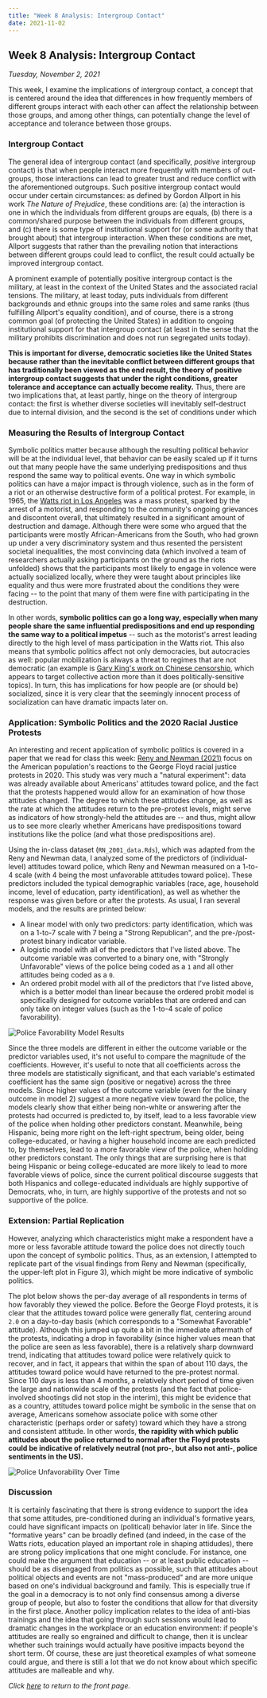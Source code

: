 ```yaml
---
title: "Week 8 Analysis: Intergroup Contact"
date: 2021-11-02
---
```

## Week 8 Analysis: Intergroup Contact
*Tuesday, November 2, 2021*

This week, I examine the implications of intergroup contact, a concept that is centered around the idea that differences in how frequently members of different groups interact with each other can affect the relationship between those groups, and among other things, can potentially change the level of acceptance and tolerance between those groups.

### Intergroup Contact
The general idea of intergroup contact (and specifically, *positive* intergroup contact) is that when people interact more frequently with members of out-groups, those interactions can lead to greater trust and reduce conflict with the aforementioned outgroups. Such positive intergroup contact would occur under certain circumstances: as defined by Gordon Allport in his work *The Nature of Prejudice*, these conditions are: (a) the interaction is one in which the individuals from different groups are equals, (b) there is a common/shared purpose between the individuals from different groups, and (c) there is some type of institutional support for (or some authority that brought about) that intergroup interaction. When these conditions are met, Allport suggests that rather than the prevailing notion that interactions between different groups could lead to conflict, the result could actually be improved intergroup contact.

A prominent example of potentially positive intergroup contact is the military, at least in the context of the United States and the associated racial tensions. The military, at least today, puts individuals from different backgrounds and ethnic groups into the same roles and same ranks (thus fulfilling Allport's equality condition), and of course, there is a strong common goal (of protecting the United States) in addition to ongoing institutional support for that intergroup contact (at least in the sense that the military prohibits discrimination and does not run segregated units today).

**This is important for diverse, democratic societies like the United States because rather than the inevitable conflict between different groups that has traditionally been viewed as the end result, the theory of positive intergroup contact suggests that under the right conditions, greater tolerance and acceptance can actually become reality.** Thus, there are two implications that, at least partly, hinge on the theory of intergroup contact: the first is whether diverse societies will inevitably self-destruct due to internal division, and the second is the set of conditions under which 

### Measuring the Results of Intergroup Contact
Symbolic politics matter because although the resulting political behavior will be at the individual level, that behavior can be easily scaled up if it turns out that many people have the same underlying predispositions and thus respond the same way to political events. One way in which symbolic politics can have a major impact is through violence, such as in the form of a riot or an otherwise destructive form of a political protest. For example, in 1965, the [Watts riot in Los Angeles](http://crdl.usg.edu/events/watts_riots/?Welcome) was a mass protest, sparked by the arrest of a motorist, and responding to the community's ongoing grievances and discontent overall, that ultimately resulted in a significant amount of destruction and damage. Although there were some who argued that the participants were mostly African-Americans from the South, who had grown up under a very discriminatory system and thus resented the persistent societal inequalities, the most convincing data (which involved a team of researchers actually asking participants on the ground as the riots unfolded) shows that the participants most likely to engage in volence were actually socialized locally, where they were taught about principles like equality and thus were more frustrated about the conditions they were facing -- to the point that many of them were fine with participating in the destruction.

In other words, **symbolic politics can go a long way, especially when many people share the same influential predispositions and end up responding the same way to a political impetus** -- such as the motorist's arrest leading directly to the high level of mass participation in the Watts riot. This also means that symbolic politics affect not only democracies, but autocracies as well: popular mobilization is always a threat to regimes that are not democratic (an example is [Gary King's work on Chinese censorship](https://gking.harvard.edu/publications/how-censorship-china-allows-government-criticism-silences-collective-expression), which appears to target collective action more than it does politically-sensitive topics). In turn, this has implications for how people are (or should be) socialized, since it is very clear that the seemingly innocent process of socialization can have dramatic impacts later on.

### Application: Symbolic Politics and the 2020 Racial Justice Protests
An interesting and recent application of symbolic politics is covered in a paper that we read for class this week: [Reny and Newman (2021)](https://www.cambridge.org/core/journals/american-political-science-review/article/abs/opinionmobilizing-effect-of-social-protest-against-police-violence-evidence-from-the-2020-george-floyd-protests/C62FCC5556A43F0AE3CDA5EB6AFD3673) focus on the American population's reactions to the George Floyd racial justice protests in 2020. This study was very much a "natural experiment": data was already available about Americans' attitudes toward police, and the fact that the protests happened would allow for an examination of how those attitudes changed. The degree to which these attitudes change, as well as the rate at which the attitudes return to the pre-protest levels, might serve as indicators of how strongly-held the attitudes are -- and thus, might allow us to see more clearly whether Americans have predispositions toward institutions like the police (and what those predispositions are).

Using the in-class dataset (`RN_2001_data.Rds`), which was adapted from the Reny and Newman data, I analyzed some of the predictors of (individual-level) attitudes toward police, which Reny and Newman measured on a 1-to-4 scale (with 4 being the most unfavorable attitudes toward police). These predictors included the typical demographic variables (race, age, household income, level of education, party identification), as well as whether the response was given before or after the protests. As usual, I ran several models, and the results are printed below:

- A linear model with only two predictors: party identification, which was on a 1-to-7 scale with 7 being a "Strong Republican", and the pre-/post-protest binary indicator variable.
- A logistic model with all of the predictors that I've listed above. The outcome variable was converted to a binary one, with "Strongly Unfavorable" views of the police being coded as a `1` and all other attitudes being coded as a `0`.
- An ordered probit model with all of the predictors that I've listed above, which is a better model than linear because the ordered probit model is specifically designed for outcome variables that are ordered and can only take on integer values (such as the 1-to-4 scale of police favorability).

![Police Favorability Model Results](https://yanxifang.github.io/Gov-1372/images/police_favorability_models.PNG)

Since the three models are different in either the outcome variable or the predictor variables used, it's not useful to compare the magnitude of the coefficients. However, it's useful to note that all coefficients across the three models are statistically significant, and that each variable's estimated coefficient has the same sign (positive or negative) across the three models. Since higher values of the outcome variable (even for the binary outcome in model 2) suggest a more negative view toward the police, the models clearly show that either being non-white or answering after the protests had occurred is predicted to, by itself, lead to a less favorable view of the police when holding other predictors constant. Meanwhile, being Hispanic, being more right on the left-right spectrum, being older, being college-educated, or having a higher household income are each predicted to, by themselves, lead to a more favorable view of the police, when holding other predictors constant. The only things that are surprising here is that being Hispanic or being college-educated are more likely to lead to more favorable views of police, since the current political discourse suggests that both Hispanics and college-educated individuals are highly supportive of Democrats, who, in turn, are highly supportive of the protests and not so supportive of the police.

### Extension: Partial Replication
However, analyzing which characteristics might make a respondent have a more or less favorable attitude toward the police does not directly touch upon the concept of symbolic politics. Thus, as an extension, I attempted to replicate part of the visual findings from Reny and Newman (specifically, the upper-left plot in Figure 3), which might be more indicative of symbolic politics.

The plot below shows the per-day average of all respondents in terms of how favorably they viewed the police. Before the George Floyd protests, it is clear that the attitudes toward police were generally flat, centering around `2.0` on a day-to-day basis (which corresponds to a "Somewhat Favorable" attitude). Although this jumped up quite a bit in the immediate aftermath of the protests, indicating a drop in favorability (since higher values mean that the police are seen as less favorable), there is a relatively sharp downward trend, indicating that attitudes toward police were relatively quick to recover, and in fact, it appears that within the span of about 110 days, the attitudes toward police would have returned to the pre-protest normal. Since 110 days is less than 4 months, a relatively short period of time given the large and nationwide scale of the protests (and the fact that police-involved shootings did not stop in the interim), this might be evidence that as a country, attitudes toward police might be symbolic in the sense that on average, Americans somehow associate police with some other characteristic (perhaps order or safety) toward which they have a strong and consistent attitude. In other words, **the rapidity with which public attitudes about the police returned to normal after the Floyd protests could be indicative of relatively neutral (not pro-, but also not anti-, police sentiments in the US).**

![Police Unfavorability Over Time](https://yanxifang.github.io/Gov-1372/images/police_unfavorability_time.png)

### Discussion
It is certainly fascinating that there is strong evidence to support the idea that some attitudes, pre-conditioned during an individual's formative years, could have significant impacts on (political) behavior later in life. Since the "formative years" can be broadly defined (and indeed, in the case of the Watts riots, education played an important role in shaping attidudes), there are strong policy implications that one might conclude. For instance, one could make the argument that education -- or at least public education -- should be as disengaged from politics as possible, such that attitudes about political objects and events are not "mass-produced" and are more unique based on one's individual background and family. This is especially true if the goal in a democracy is to not only find consensus among a diverse group of people, but also to foster the conditions that allow for that diversity in the first place. Another policy implication relates to the idea of anti-bias trainings and the idea that going through such sessions would lead to dramatic changes in the workplace or an education environment: if people's attitudes are really so engrained and difficult to change, then it is unclear whether such trainings would actually have positive impacts beyond the short term. Of course, these are just theoretical examples of what someone could argue, and there is still a lot that we do not know about which specific attitudes are malleable and why.

*Click [here](https://yanxifang.github.io/Gov-1372/) to return to the front page.*
